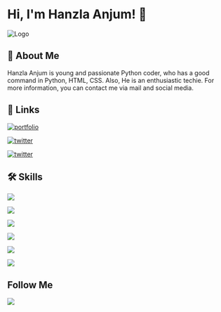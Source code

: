
# Hi, I'm Hanzla Anjum! 👋


![Logo](https://res.cloudinary.com/di5ibac5c/image/upload/v1649086355/HA_Logo_luseut.png)


## 🚀 About Me
Hanzla Anjum is young and passionate Python coder, who has a good command in Python, HTML, CSS. Also, He is an enthusiastic techie. For more information, you can contact me via mail and social media.

## 🔗 Links
[![portfolio](https://img.shields.io/badge/my_portfolio-000?style=for-the-badge&logo=ko-fi&logoColor=white)](https://hanzlaanjum0012.pythonanywhere.com/)

[![twitter](https://img.shields.io/badge/twitter-1DA1F2?style=for-the-badge&logo=twitter&logoColor=white)](https://twitter.com/Hanzlaanjum1)

[![twitter](https://img.shields.io/badge/Instagram-E4405F?style=for-the-badge&logo=instagram&logoColor=white)](https://www.instagram.com/hanzla_anjum016/)

## 🛠 Skills
![](https://img.shields.io/badge/Python-14354C?style=for-the-badge&logo=python&logoColor=white)

![](https://img.shields.io/badge/HTML5-E34F26?style=for-the-badge&logo=html5&logoColor=white)

![](https://img.shields.io/badge/CSS3-1572B6?style=for-the-badge&logo=css3&logoColor=white)

![](https://img.shields.io/badge/JavaScript-323330?style=for-the-badge&logo=javascript&logoColor=F7DF1E)

![](https://img.shields.io/badge/Django-092E20?style=for-the-badge&logo=django&logoColor=white)

![](https://aleen42.github.io/badges/src/photoshop.svg)



## Follow Me
![](https://img.shields.io/github/followers/hanzla-anjum016.svg?style=social&label=Follow&maxAge=2592000)
